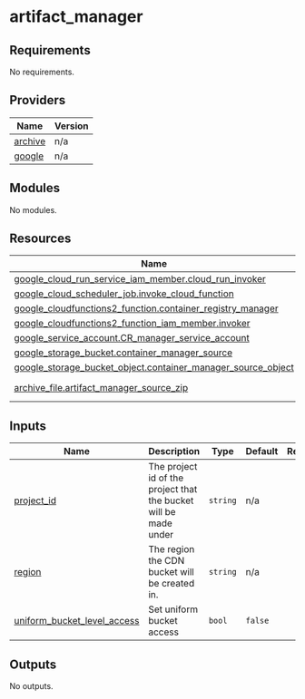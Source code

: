 # artifact_manager

<!-- BEGINNING OF PRE-COMMIT-TERRAFORM DOCS HOOK -->
## Requirements

No requirements.

## Providers

| Name | Version |
|------|---------|
| <a name="provider_archive"></a> [archive](#provider\_archive) | n/a |
| <a name="provider_google"></a> [google](#provider\_google) | n/a |

## Modules

No modules.

## Resources

| Name | Type |
|------|------|
| [google_cloud_run_service_iam_member.cloud_run_invoker](https://registry.terraform.io/providers/hashicorp/google/latest/docs/resources/cloud_run_service_iam_member) | resource |
| [google_cloud_scheduler_job.invoke_cloud_function](https://registry.terraform.io/providers/hashicorp/google/latest/docs/resources/cloud_scheduler_job) | resource |
| [google_cloudfunctions2_function.container_registry_manager](https://registry.terraform.io/providers/hashicorp/google/latest/docs/resources/cloudfunctions2_function) | resource |
| [google_cloudfunctions2_function_iam_member.invoker](https://registry.terraform.io/providers/hashicorp/google/latest/docs/resources/cloudfunctions2_function_iam_member) | resource |
| [google_service_account.CR_manager_service_account](https://registry.terraform.io/providers/hashicorp/google/latest/docs/resources/service_account) | resource |
| [google_storage_bucket.container_manager_source](https://registry.terraform.io/providers/hashicorp/google/latest/docs/resources/storage_bucket) | resource |
| [google_storage_bucket_object.container_manager_source_object](https://registry.terraform.io/providers/hashicorp/google/latest/docs/resources/storage_bucket_object) | resource |
| [archive_file.artifact_manager_source_zip](https://registry.terraform.io/providers/hashicorp/archive/latest/docs/data-sources/file) | data source |

## Inputs

| Name | Description | Type | Default | Required |
|------|-------------|------|---------|:--------:|
| <a name="input_project_id"></a> [project\_id](#input\_project\_id) | The project id of the project that the bucket will be made under | `string` | n/a | yes |
| <a name="input_region"></a> [region](#input\_region) | The region the CDN bucket will be created in. | `string` | n/a | yes |
| <a name="input_uniform_bucket_level_access"></a> [uniform\_bucket\_level\_access](#input\_uniform\_bucket\_level\_access) | Set uniform bucket access | `bool` | `false` | no |

## Outputs

No outputs.
<!-- END OF PRE-COMMIT-TERRAFORM DOCS HOOK -->

